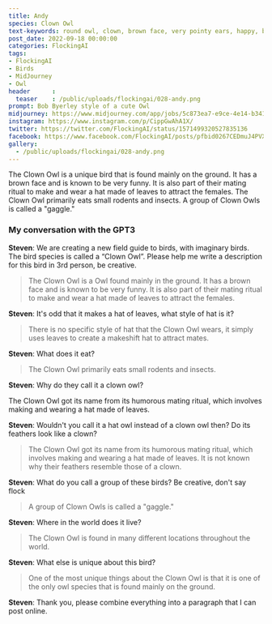 ```yaml
---
title: Andy
species: Clown Owl
text-keywords: round owl, clown, brown face, very pointy ears, happy, bouncy, the males will wear a hat made of leaves, eats rodents, medium size, has 3 eggs a year, Mostly found on the ground of forested areas,
post_date: 2022-09-18 00:00:00
categories: FlockingAI
tags:
- FlockingAI
- Birds
- MidJourney 
- Owl
header      :
  teaser    : /public/uploads/flockingai/028-andy.png
prompt: Bob Byerley style of a cute Owl
midjourney: https://www.midjourney.com/app/jobs/5c873ea7-e9ce-4e14-b341-933f5f25f053
instagram: https://www.instagram.com/p/CippGwAhA1X/
twitter: https://twitter.com/FlockingAI/status/1571499320527835136
facebook: https://www.facebook.com/FlockingAI/posts/pfbid0267CEDmuJ4PVX2KK492geeXw4PokgJwsgRofjsNRU5Rr68aHcCHGZcaoMj6HYJNwsl
gallery: 
  - /public/uploads/flockingai/028-andy.png
---
```


The Clown Owl is a unique bird that is found mainly on the ground. It has a brown face and is known to be very funny. It is also part of their mating ritual to make and wear a hat made of leaves to attract the females. The Clown Owl primarily eats small rodents and insects. A group of Clown Owls is called a "gaggle."

### My conversation with the GPT3

**Steven**: We are creating a new field guide to birds, with imaginary birds. The bird species is called a “Clown Owl”. Please help me write a description for this bird in 3rd person, be creative.

> The Clown Owl is a Owl found mainly in the ground. It has a brown face and is known to be very funny. It is also part of their mating ritual to make and wear a hat made of leaves to attract the females.

**Steven**: It's odd that it makes a hat of leaves, what style of hat is it?

> There is no specific style of hat that the Clown Owl wears, it simply uses leaves to create a makeshift hat to attract mates.

**Steven**: What does it eat?

> The Clown Owl primarily eats small rodents and insects.

**Steven**: Why do they call it a clown owl?

The Clown Owl got its name from its humorous mating ritual, which involves making and wearing a hat made of leaves.

**Steven**: Wouldn't you call it a hat owl instead of a clown owl then? Do its feathers look like a clown?

> The Clown Owl got its name from its humorous mating ritual, which involves making and wearing a hat made of leaves. It is not known why their feathers resemble those of a clown.

**Steven**: What do you call a group of these birds? Be creative, don't say flock

> A group of Clown Owls is called a "gaggle."

**Steven**: Where in the world does it live?

> The Clown Owl is found in many different locations throughout the world.

**Steven**: What else is unique about this bird?

> One of the most unique things about the Clown Owl is that it is one of the only owl species that is found mainly on the ground.

**Steven**: Thank you, please combine everything into a paragraph that I can post online.

